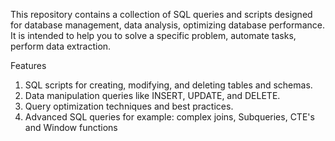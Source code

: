 This repository contains a collection of SQL queries and scripts designed for 
database management, data analysis, optimizing database performance.
It is intended to help you to solve a specific problem, automate tasks, perform data extraction.

Features

1. SQL scripts for creating, modifying, and deleting tables and schemas.
2. Data manipulation queries like INSERT, UPDATE, and DELETE.
4. Query optimization techniques and best practices.
5. Advanced SQL queries for example: complex joins, Subqueries, CTE's and Window functions
